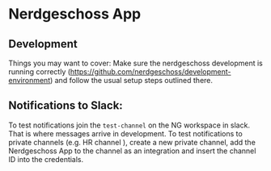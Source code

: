 # Nerdgeschoss App

## Development

Things you may want to cover:
Make sure the nerdgeschoss development is running correctly (https://github.com/nerdgeschoss/development-environment) and follow the usual setup steps outlined there.

## Notifications to Slack:

To test notifications join the `test-channel` on the NG workspace in slack. That is where messages arrive in development.
To test notifications to private channels (e.g. HR channel ), create a new private channel, add the Nerdgeschoss App to the channel as an integration and insert the channel ID into the credentials.
